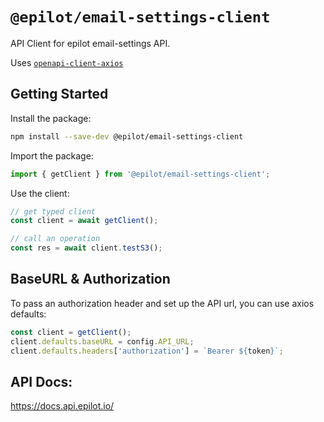 # `@epilot/email-settings-client`

API Client for epilot email-settings API.

Uses [`openapi-client-axios`](https://github.com/anttiviljami/openapi-client-axios)

## Getting Started

Install the package:

```bash
npm install --save-dev @epilot/email-settings-client
```

Import the package:

```typescript
import { getClient } from '@epilot/email-settings-client';
```

Use the client:
```typescript
// get typed client
const client = await getClient();

// call an operation
const res = await client.testS3();
```

## BaseURL & Authorization

To pass an authorization header and set up the API url, you can use axios
defaults:

```typescript
const client = getClient();
client.defaults.baseURL = config.API_URL;
client.defaults.headers['authorization'] = `Bearer ${token}`;
```

## API Docs:

https://docs.api.epilot.io/
